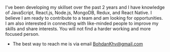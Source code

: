 I've been developing my skillset over the past 2 years and I have knowledge of JavaScript, React.js, Node.js, MongoDB, Redux, and React Native. I believe I am ready to contribute to a team and am looking for opportunities. I am also interested in connecting with like-minded people to improve my skills and share interests. You will not find a harder working and more focused person.
- The best way to reach me is via email BohdanKhv@gmail.com
